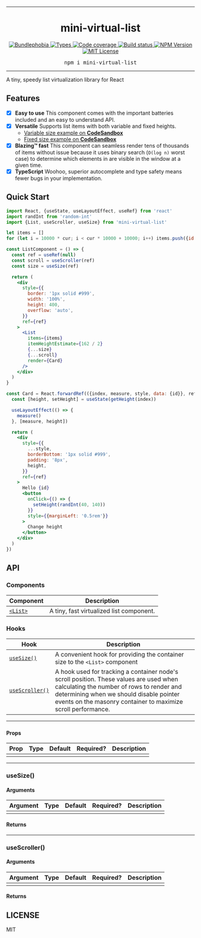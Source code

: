 <hr>
<div align="center">
  <h1 align="center">
    mini-virtual-list
  </h1>
</div>

<p align="center">
  <a href="https://bundlephobia.com/result?p=mini-virtual-list">
    <img alt="Bundlephobia" src="https://img.shields.io/bundlephobia/minzip/mini-virtual-list?style=for-the-badge&labelColor=24292e">
  </a>
  <a aria-label="Types" href="https://www.npmjs.com/package/mini-virtual-list">
    <img alt="Types" src="https://img.shields.io/npm/types/mini-virtual-list?style=for-the-badge&labelColor=24292e">
  </a>
  <a aria-label="Code coverage report" href="https://codecov.io/gh/jaredLunde/mini-virtual-list">
    <img alt="Code coverage" src="https://img.shields.io/codecov/c/gh/jaredLunde/mini-virtual-list?style=for-the-badge&labelColor=24292e">
  </a>
  <a aria-label="Build status" href="https://travis-ci.com/jaredLunde/mini-virtual-list">
    <img alt="Build status" src="https://img.shields.io/travis/com/jaredLunde/mini-virtual-list?style=for-the-badge&labelColor=24292e">
  </a>
  <a aria-label="NPM version" href="https://www.npmjs.com/package/mini-virtual-list">
    <img alt="NPM Version" src="https://img.shields.io/npm/v/mini-virtual-list?style=for-the-badge&labelColor=24292e">
  </a>
  <a aria-label="License" href="https://jaredlunde.mit-license.org/">
    <img alt="MIT License" src="https://img.shields.io/npm/l/mini-virtual-list?style=for-the-badge&labelColor=24292e">
  </a>
</p>

<pre align="center">npm i mini-virtual-list</pre>
<hr>

A tiny, speedy list virtualization library for React

## Features

- [x] **Easy to use** This component comes with the important batteries included and an easy to understand API.
- [x] **Versatile** Supports list items with both variable and fixed heights.
  - [Variable size example on **CodeSandbox**](https://codesandbox.io/s/mini-virtual-list-example-r7fxt?file=/src/App.js)
  - [Fixed size example on **CodeSandbox**](https://codesandbox.io/s/mini-virtual-list-fixed-example-q96ty?file=/src/App.js)
- [x] **Blazing™ fast** This component can seamless render tens of thousands of items without issue because it uses binary search (`O(log n)` worst case) to determine which elements in are visible in the window at a given time.
- [x] **TypeScript** Woohoo, superior autocomplete and type safety means fewer bugs in your implementation.

## Quick Start

```jsx harmony
import React, {useState, useLayoutEffect, useRef} from 'react'
import randInt from 'random-int'
import {List, useScroller, useSize} from 'mini-virtual-list'

let items = []
for (let i = 10000 * cur; i < cur * 10000 + 10000; i++) items.push({id: i})

const ListComponent = () => {
  const ref = useRef(null)
  const scroll = useScroller(ref)
  const size = useSize(ref)

  return (
    <div
      style={{
        border: '1px solid #999',
        width: '100%',
        height: 400,
        overflow: 'auto',
      }}
      ref={ref}
    >
      <List
        items={items}
        itemHeightEstimate={162 / 2}
        {...size}
        {...scroll}
        render={Card}
      />
    </div>
  )
}

const Card = React.forwardRef(({index, measure, style, data: {id}}, ref) => {
  const [height, setHeight] = useState(getHeight(index))

  useLayoutEffect(() => {
    measure()
  }, [measure, height])

  return (
    <div
      style={{
        ...style,
        borderBottom: '1px solid #999',
        padding: '8px',
        height,
      }}
      ref={ref}
    >
      Hello {id}
      <button
        onClick={() => {
          setHeight(randInt(40, 140))
        }}
        style={{marginLeft: '0.5rem'}}
      >
        Change height
      </button>
    </div>
  )
})
```

## API

### Components

| Component         | Description                              |
| ----------------- | ---------------------------------------- |
| [`<List>`](#list) | A tiny, fast virtualized list component. |

### Hooks

| Hook                            | Description                                                                                                                                                                                                                                     |
| ------------------------------- | ----------------------------------------------------------------------------------------------------------------------------------------------------------------------------------------------------------------------------------------------- |
| [`useSize()`](#usesize)         | A convenient hook for providing the container size to the `<List>` component                                                                                                                                                                    |
| [`useScroller()`](#usescroller) | A hook used for tracking a container node's scroll position. These values are used when calculating the number of rows to render and determining when we should disable pointer events on the masonry container to maximize scroll performance. |

---

### <List>

#### Props

| Prop | Type | Default | Required? | Description |
| ---- | ---- | ------- | --------- | ----------- |
|      |      |         |           |             |

---

### useSize()

#### Arguments

| Argument | Type | Default | Required? | Description |
| -------- | ---- | ------- | --------- | ----------- |
|          |      |         |           |             |

#### Returns

---

### useScroller()

#### Arguments

| Argument | Type | Default | Required? | Description |
| -------- | ---- | ------- | --------- | ----------- |
|          |      |         |           |             |

#### Returns

## LICENSE

MIT
